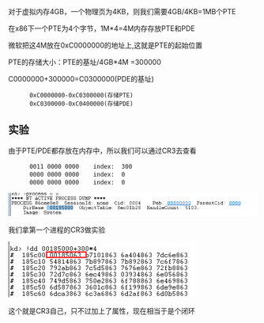 对于虚拟内存4GB，一个物理页为4KB，则我们需要4GB/4KB=1MB个PTE

在x86下一个PTE为4个字节，1M\*4=4M内存存放PTE和PDE

微软把这4M放在0xC0000000的地址上,这就是PTE的起始位置

PTE的存储大小：PTE的基址/4GB\*4M =300000

C0000000+300000=C0300000(PDE的基址)

          0xC0000000-0xC0300000(存储PTE)
          0xC0300000-0xC0400000(存储PDE)


实验
---
由于PTE/PDE都存放在内存中，所以我们可以通过CR3去查看

          0011 0000 0000    index:  300
          0000 0000 0000    index:  0
          0000 0000 0000    index:  0

 ![](https://raw.githubusercontent.com/Whitebird0/tuchuang/main/QQ%E6%88%AA%E5%9B%BE20211123170726.png)

我们拿第一个进程的CR3做实验

![](https://raw.githubusercontent.com/Whitebird0/tuchuang/main/QQ%E6%88%AA%E5%9B%BE20211123170840.png)

这个就是CR3自己，只不过加上了属性，现在相当于是个闭环

